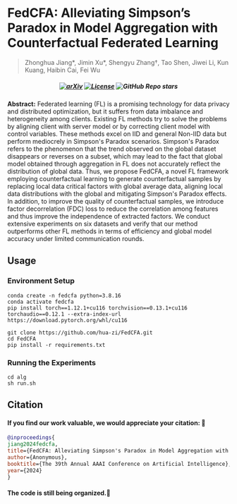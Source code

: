 # FedCFA: Alleviating Simpson’s Paradox in Model Aggregation with Counterfactual Federated Learning
> Zhonghua Jiang*, Jimin Xu*, Shengyu Zhang†, Tao Shen, Jiwei Li, Kun Kuang, Haibin Cai, Fei Wu

<h5 align=center>

[![arXiv](https://img.shields.io/badge/Arxiv-xxxx.xxxx-red?logo=arxiv&label=Arxiv&color=red)]([https://arxiv.org/abs/2406.18139](https://github.com/hua-zi/FedCFA))
[![License](https://img.shields.io/badge/Code%20License-MIT%20License-yellow)](https://github.com/hua-zi/FedCFA/LICENSE)
![GitHub Repo stars](https://img.shields.io/github/stars/hua-zi/FedCFA)
</h5>

**Abstract:** Federated learning (FL) is a promising technology for data privacy and distributed optimization, but it suffers from data imbalance and heterogeneity among clients. Existing FL methods try to solve the problems by aligning client with server model or by correcting client model with control variables. These methods excel on IID and general Non-IID data but perform mediocrely in Simpson's Paradox scenarios. Simpson's Paradox refers to the phenomenon that the trend observed on the global dataset disappears or reverses on a subset, which may lead to the fact that global model obtained through aggregation in FL does not accurately reflect the distribution of global data. Thus, we propose FedCFA, a novel FL framework employing counterfactual learning to generate counterfactual samples by replacing local data critical factors with global average data, aligning local data distributions with the global and mitigating Simpson's Paradox effects. In addition, to improve the quality of counterfactual samples, we introduce factor decorrelation (FDC) loss to reduce the correlation among features and thus improve the independence of extracted factors. We conduct extensive experiments on six datasets and verify that our method outperforms other FL methods in terms of efficiency and global model accuracy under limited communication rounds.

## Usage

### Environment Setup
```
conda create -n fedcfa python=3.8.16
conda activate fedcfa
pip install torch==1.12.1+cu116 torchvision==0.13.1+cu116 torchaudio==0.12.1 --extra-index-url https://download.pytorch.org/whl/cu116

git clone https://github.com/hua-zi/FedCFA.git
cd FedCFA
pip install -r requirements.txt
```

### Running the Experiments
```
cd alg
sh run.sh
```
## Citation

#### If you find our work valuable, we would appreciate your citation: 🎈

```bibtex
@inproceedings{
jiang2024fedcfa,
title={FedCFA: Alleviating Simpson's Paradox in Model Aggregation with Counterfactual Federated Learning},
author={Anonymous},
booktitle={The 39th Annual AAAI Conference on Artificial Intelligence},
year={2024}
}
```

#### The code is still being organized.🚧

